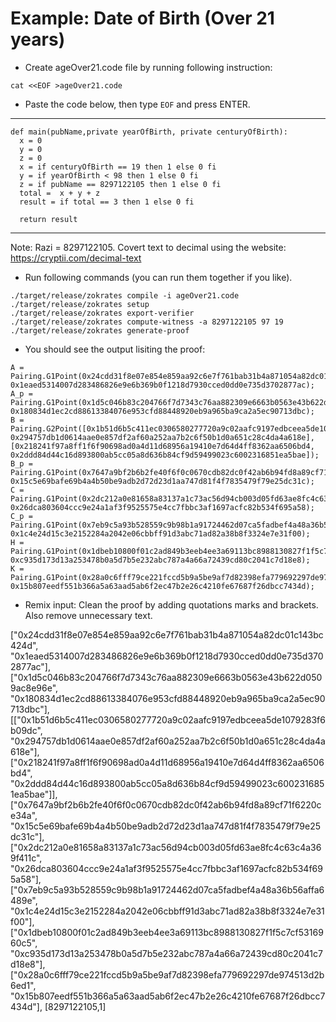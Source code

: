 # Example: Date of Birth (Over 21 years)

* Create ageOver21.code file by running following instruction:
``` 
cat <<EOF >ageOver21.code 
```

* Paste the code below, then type ```EOF``` and press ENTER.
-------------------------------------------------------------------

```
def main(pubName,private yearOfBirth, private centuryOfBirth):
  x = 0
  y = 0
  z = 0
  x = if centuryOfBirth == 19 then 1 else 0 fi
  y = if yearOfBirth < 98 then 1 else 0 fi
  z = if pubName == 8297122105 then 1 else 0 fi
  total =  x + y + z 
  result = if total == 3 then 1 else 0 fi
  
  return result 
```
-------------------------------------------------------------------
 Note: Razi = 8297122105. Covert text to decimal using the website: https://cryptii.com/decimal-text

* Run following commands (you can run them together if you like).
```
./target/release/zokrates compile -i ageOver21.code 
./target/release/zokrates setup
./target/release/zokrates export-verifier
./target/release/zokrates compute-witness -a 8297122105 97 19
./target/release/zokrates generate-proof
```
* You should see the output lisiting the proof:
```
A = Pairing.G1Point(0x24cdd31f8e07e854e859aa92c6e7f761bab31b4a871054a82dc01c143bc424d, 0x1eaed5314007d283486826e9e6b369b0f1218d7930cced0dd0e735d3702877ac);
A_p = Pairing.G1Point(0x1d5c046b83c204766f7d7343c76aa882309e6663b0563e43b622d0509ac8e96e, 0x180834d1ec2cd88613384076e953cfd88448920eb9a965ba9ca2a5ec90713dbc);
B = Pairing.G2Point([0x1b51d6b5c411ec0306580277720a9c02aafc9197edbceea5de1079283f6b09dc, 0x294757db1d0614aae0e857df2af60a252aa7b2c6f50b1d0a651c28c4da4a618e], [0x218241f97a8ff1f6f90698ad0a4d11d68956a19410e7d64d4ff8362aa6506bd4, 0x2ddd84d44c16d893800ab5cc05a8d636b84cf9d59499023c6002316851ea5bae]);
B_p = Pairing.G1Point(0x7647a9bf2b6b2fe40f6f0c0670cdb82dc0f42ab6b94fd8a89cf71f6220ce34a, 0x15c5e69bafe69b4a4b50be9adb2d72d23d1aa747d81f4f7835479f79e25dc31c);
C = Pairing.G1Point(0x2dc212a0e81658a83137a1c73ac56d94cb003d05fd63ae8fc4c63c4a369f411c, 0x26dca803604ccc9e24a1af3f9525575e4cc7fbbc3af1697acfc82b534f695a58);
C_p = Pairing.G1Point(0x7eb9c5a93b528559c9b98b1a91724462d07ca5fadbef4a48a36b56affa6489e, 0x1c4e24d15c3e2152284a2042e06cbbff91d3abc71ad82a38b8f3324e7e31f00);
H = Pairing.G1Point(0x1dbeb10800f01c2ad849b3eeb4ee3a69113bc8988130827f1f5c7cf5316960c5, 0xc935d173d13a253478b0a5d7b5e232abc787a4a66a72439cd80c2041c7d18e8);
K = Pairing.G1Point(0x28a0c6fff79ce221fccd5b9a5be9af7d82398efa779692297de974513d2b6ed1, 0x15b807eedf551b366a5a63aad5ab6f2ec47b2e26c4210fe67687f26dbcc7434d);
```

* Remix input: Clean the proof by adding quotations marks and brackets. Also remove unnecessary text.  

["0x24cdd31f8e07e854e859aa92c6e7f761bab31b4a871054a82dc01c143bc424d", "0x1eaed5314007d283486826e9e6b369b0f1218d7930cced0dd0e735d3702877ac"],
["0x1d5c046b83c204766f7d7343c76aa882309e6663b0563e43b622d0509ac8e96e", "0x180834d1ec2cd88613384076e953cfd88448920eb9a965ba9ca2a5ec90713dbc"],
[["0x1b51d6b5c411ec0306580277720a9c02aafc9197edbceea5de1079283f6b09dc", "0x294757db1d0614aae0e857df2af60a252aa7b2c6f50b1d0a651c28c4da4a618e"], ["0x218241f97a8ff1f6f90698ad0a4d11d68956a19410e7d64d4ff8362aa6506bd4", "0x2ddd84d44c16d893800ab5cc05a8d636b84cf9d59499023c6002316851ea5bae"]],
["0x7647a9bf2b6b2fe40f6f0c0670cdb82dc0f42ab6b94fd8a89cf71f6220ce34a", "0x15c5e69bafe69b4a4b50be9adb2d72d23d1aa747d81f4f7835479f79e25dc31c"],
["0x2dc212a0e81658a83137a1c73ac56d94cb003d05fd63ae8fc4c63c4a369f411c", "0x26dca803604ccc9e24a1af3f9525575e4cc7fbbc3af1697acfc82b534f695a58"],
["0x7eb9c5a93b528559c9b98b1a91724462d07ca5fadbef4a48a36b56affa6489e", "0x1c4e24d15c3e2152284a2042e06cbbff91d3abc71ad82a38b8f3324e7e31f00"],
["0x1dbeb10800f01c2ad849b3eeb4ee3a69113bc8988130827f1f5c7cf5316960c5", "0xc935d173d13a253478b0a5d7b5e232abc787a4a66a72439cd80c2041c7d18e8"],
["0x28a0c6fff79ce221fccd5b9a5be9af7d82398efa779692297de974513d2b6ed1", "0x15b807eedf551b366a5a63aad5ab6f2ec47b2e26c4210fe67687f26dbcc7434d"],
[8297122105,1]
